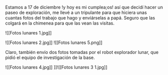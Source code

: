 Estamos a 17 de diciembre !y hoy es mi cumplea;os! así que decidí hacer un paseo de exploración, me llevé a un tripulante para que hiciera unas cuantas fotos del trabajo que hago y enviárselas a papá. Seguro que las colgará en la chimenea para que las vean las visitas. 

![[Fotos lunares 1.jpg]]

![[Fotos lunares 2.jpg]]
![[Fotos lunares 5.png]]

Claro, también envío dos fotos tomadas por el robot explorador lunar, que pidió el equipo de investigación de la base. 

![[Fotos lunares 4.jpg]]
]]![[Fotos lunares 3 1.jpg]]